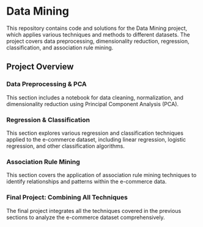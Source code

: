 # Data Mining
This repository contains code and solutions for the Data Mining project, which applies various techniques and methods to different datasets. The project covers data preprocessing, dimensionality reduction, regression, classification, and association rule mining.

## Project Overview
### Data Preprocessing & PCA
This section includes a notebook for data cleaning, normalization, and dimensionality reduction using Principal Component Analysis (PCA).
### Regression & Classification 
This section explores various regression and classification techniques applied to the e-commerce dataset, including linear regression, logistic regression, and other classification algorithms.
### Association Rule Mining
This section covers the application of association rule mining techniques to identify relationships and patterns within the e-commerce data.
### Final Project: Combining All Techniques
The final project integrates all the techniques covered in the previous sections to analyze the e-commerce dataset comprehensively.
